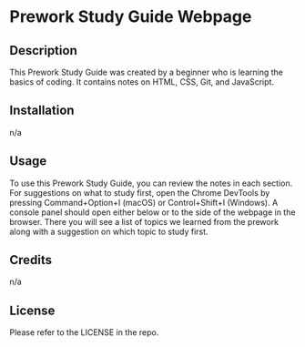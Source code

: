 # Prework Study Guide Webpage

## Description

This Prework Study Guide was created by a beginner who is learning the basics of coding. It contains notes on HTML, CSS, Git, and JavaScript.

## Installation

n/a

## Usage

To use this Prework Study Guide, you can review the notes in each section. For suggestions on what to study first, open the Chrome DevTools by pressing Command+Option+I (macOS) or Control+Shift+I (Windows). A console panel should open either below or to the side of the webpage in the browser. There you will see a list of topics we learned from the prework along with a suggestion on which topic to study first.

## Credits

n/a

## License

Please refer to the LICENSE in the repo.